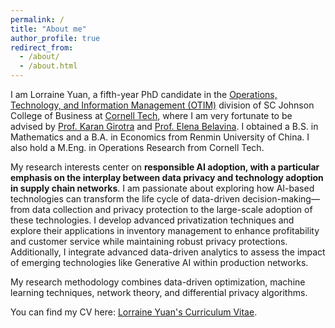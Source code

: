 ```yaml
---
permalink: /
title: "About me"
author_profile: true
redirect_from: 
  - /about/
  - /about.html
---
```


I am Lorraine Yuan, a fifth-year PhD candidate in the [Operations, Technology, and Information Management (OTIM)](https://www.johnson.cornell.edu/programs/phd-program/operations-technology-information-management/) division of SC Johnson College of Business at [Cornell Tech](https://tech.cornell.edu), where I am very fortunate to be advised by [Prof. Karan Girotra](https://tech.cornell.edu/people/karan-girotra/) and [Prof. Elena Belavina](https://sha.cornell.edu/faculty-research/faculty/eb733/). I obtained a B.S. in Mathematics and a B.A. in Economics from Renmin University of China. I also hold a M.Eng. in Operations Research from Cornell Tech.

My research interests center on **responsible AI adoption, with a particular emphasis on the interplay between data privacy and technology adoption in supply chain networks**. I am passionate about exploring how AI-based technologies can transform the life cycle of data-driven decision-making—from data collection and privacy protection to the large-scale adoption of these technologies. I develop advanced privatization techniques and explore their applications in inventory management to enhance profitability and customer service while maintaining robust privacy protections. Additionally, I integrate advanced data-driven analytics to assess the impact of emerging technologies like Generative AI within production networks. 

My research methodology combines data-driven optimization, machine learning techniques, network theory, and differential privacy algorithms.

You can find my CV here: [Lorraine Yuan's Curriculum Vitae](../files/Lorraine_Yuan_CV.pdf).
